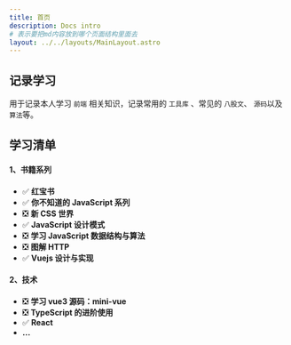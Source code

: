 ```yaml
---
title: 首页
description: Docs intro
# 表示要把md内容放到哪个页面结构里面去
layout: ../../layouts/MainLayout.astro
---
```


## 记录学习

用于记录本人学习 `前端` 相关知识，记录常用的 `工具库` 、常见的 `八股文`、 `源码`以及`算法`等。

## **学习清单**

#### 1、书籍系列

- ✅ **红宝书**
- ✅ **你不知道的 JavaScript 系列**
- ❎ **新 CSS 世界**
- ✅ **JavaScript 设计模式**
- ❎ **学习 JavaScript 数据结构与算法**
- ❎ **图解 HTTP**
- ✅ **Vuejs 设计与实现**

#### 2、技术

- ❎ **学习 vue3 源码：mini-vue**
- ❎ **TypeScript 的进阶使用**
- ✅ **React**
- **...**

<!-- ## 正在产出！

<img src="https://github.githubassets.com/favicons/favicon.svg" alt="gitHub 的 logo">：[github](https://github.com/yang-xianzhu)主页

<img src="https://lf3-cdn-tos.bytescm.com/obj/static/xitu_juejin_web//static/favicons/favicon-32x32.png" style='vertcal-align:middle' width="25" alt="掘金 的 logo"/> ： [掘金](https://juejin.cn/)主页 -->
